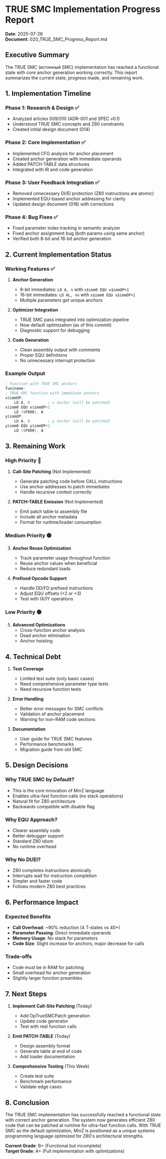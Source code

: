 # TRUE SMC Implementation Progress Report

**Date**: 2025-07-26  
**Document**: 020_TRUE_SMC_Progress_Report.md

## Executive Summary

The TRUE SMC (истинный SMC) implementation has reached a functional state with core anchor generation working correctly. This report summarizes the current state, progress made, and remaining work.

## 1. Implementation Timeline

### Phase 1: Research & Design ✅
- Analyzed articles 009/010 (ADR-001 and SPEC v0.1)
- Understood TRUE SMC concepts and Z80 constraints
- Created initial design document (014)

### Phase 2: Core Implementation ✅
- Implemented CFG analysis for anchor placement
- Created anchor generation with immediate operands
- Added PATCH-TABLE data structures
- Integrated with IR and code generation

### Phase 3: User Feedback Integration ✅
- Removed unnecessary DI/EI protection (Z80 instructions are atomic)
- Implemented EQU-based anchor addressing for clarity
- Updated design document (018) with corrections

### Phase 4: Bug Fixes ✅
- Fixed parameter index tracking in semantic analyzer
- Fixed anchor assignment bug (both params using same anchor)
- Verified both 8-bit and 16-bit anchor generation

## 2. Current Implementation Status

### Working Features ✅
1. **Anchor Generation**
   - 8-bit immediates: `LD A, n` with `x$imm0 EQU x$immOP+1`
   - 16-bit immediates: `LD HL, nn` with `x$imm0 EQU x$immOP+1`
   - Multiple parameters get unique anchors

2. **Optimizer Integration**
   - TRUE SMC pass integrated into optimization pipeline
   - Now default optimization (as of this commit)
   - Diagnostic support for debugging

3. **Code Generation**
   - Clean assembly output with comments
   - Proper EQU definitions
   - No unnecessary interrupt protection

### Example Output
```asm
; Function with TRUE SMC anchors
fun$name:
; TRUE SMC function with immediate anchors
x$immOP:
    LD A, 0        ; x anchor (will be patched)
x$imm0 EQU x$immOP+1
    LD ($F006), A
y$immOP:
    LD A, 0        ; y anchor (will be patched)
y$imm0 EQU y$immOP+1
    LD ($F008), A
```

## 3. Remaining Work

### High Priority 🔴
1. **Call-Site Patching** (Not Implemented)
   - Generate patching code before CALL instructions
   - Use anchor addresses to patch immediates
   - Handle recursive context correctly

2. **PATCH-TABLE Emission** (Not Implemented)
   - Emit patch table to assembly file
   - Include all anchor metadata
   - Format for runtime/loader consumption

### Medium Priority 🟡
3. **Anchor Reuse Optimization**
   - Track parameter usage throughout function
   - Reuse anchor values when beneficial
   - Reduce redundant loads

4. **Prefixed Opcode Support**
   - Handle DD/FD prefixed instructions
   - Adjust EQU offsets (+2 or +3)
   - Test with IX/IY operations

### Low Priority 🟢
5. **Advanced Optimizations**
   - Cross-function anchor analysis
   - Dead anchor elimination
   - Anchor hoisting

## 4. Technical Debt

1. **Test Coverage**
   - Limited test suite (only basic cases)
   - Need comprehensive parameter type tests
   - Need recursive function tests

2. **Error Handling**
   - Better error messages for SMC conflicts
   - Validation of anchor placement
   - Warning for non-RAM code sections

3. **Documentation**
   - User guide for TRUE SMC features
   - Performance benchmarks
   - Migration guide from old SMC

## 5. Design Decisions

### Why TRUE SMC by Default?
- This is the core innovation of MinZ language
- Enables ultra-fast function calls (no stack operations)
- Natural fit for Z80 architecture
- Backwards compatible with disable flag

### Why EQU Approach?
- Clearer assembly code
- Better debugger support
- Standard Z80 idiom
- No runtime overhead

### Why No DI/EI?
- Z80 completes instructions atomically
- Interrupts wait for instruction completion
- Simpler and faster code
- Follows modern Z80 best practices

## 6. Performance Impact

### Expected Benefits
- **Call Overhead**: ~90% reduction (4 T-states vs 40+)
- **Parameter Passing**: Direct immediate operands
- **Memory Usage**: No stack for parameters
- **Code Size**: Slight increase for anchors, major decrease for calls

### Trade-offs
- Code must be in RAM for patching
- Small overhead for anchor generation
- Slightly larger function preambles

## 7. Next Steps

1. **Implement Call-Site Patching** (Today)
   - Add OpTrueSMCPatch generation
   - Update code generator
   - Test with real function calls

2. **Emit PATCH-TABLE** (Today)
   - Design assembly format
   - Generate table at end of code
   - Add loader documentation

3. **Comprehensive Testing** (This Week)
   - Create test suite
   - Benchmark performance
   - Validate edge cases

## 8. Conclusion

The TRUE SMC implementation has successfully reached a functional state with correct anchor generation. The system now generates efficient Z80 code that can be patched at runtime for ultra-fast function calls. With TRUE SMC as the default optimization, MinZ is positioned as a unique systems programming language optimized for Z80's architectural strengths.

**Current Grade**: B+ (Functional but incomplete)  
**Target Grade**: A+ (Full implementation with optimizations)